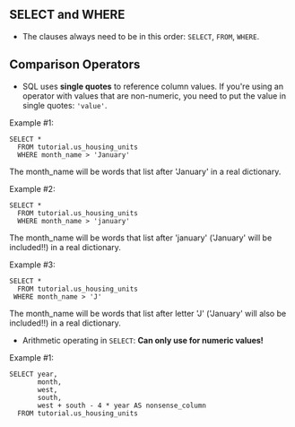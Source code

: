 ## SELECT and WHERE
- The clauses always need to be in this order: `SELECT`, `FROM`, `WHERE`.

## Comparison Operators
- SQL uses **single quotes** to reference column values. If you're using an operator with values that are non-numeric, you need to put the value in single quotes: `'value'`.

Example #1: 
```
SELECT *
  FROM tutorial.us_housing_units
  WHERE month_name > 'January'
```
The month_name will be words that list after 'January' in a real dictionary.

Example #2: 
```
SELECT *
  FROM tutorial.us_housing_units
  WHERE month_name > 'january'
```
The month_name will be words that list after 'january' ('January' will be included!!) in a real dictionary.

Example #3: 
```
SELECT *
  FROM tutorial.us_housing_units
 WHERE month_name > 'J'
```
The month_name will be words that list after letter 'J' ('January' will also be included!!) in a real dictionary.

- Arithmetic operating in `SELECT`: **Can only use for numeric values!**

Example #1:
```
SELECT year,
       month,
       west,
       south,
       west + south - 4 * year AS nonsense_column
  FROM tutorial.us_housing_units
```

## 
